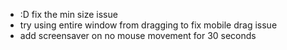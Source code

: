 - :D fix the min size issue
- try using entire window from dragging to fix mobile drag issue
- add screensaver on no mouse movement for 30 seconds